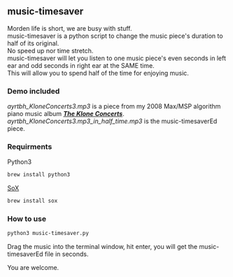 ## music-timesaver

Morden life is short, we are busy with stuff.  
music-timesaver is a python script to change the music piece's duration to half of its original.  
No speed up nor time stretch.  
music-timesaver will let you listen to one music piece's even seconds in left ear and odd seconds in right ear at the SAME time.  
This will allow you to spend half of the time for enjoying music.

### Demo included
*ayrtbh_KloneConcerts3.mp3* is a piece from my 2008 Max/MSP algorithm piano music album [***The Klone Concerts***](http://www.tokafi.com/news/net-feature-wang-changcun-klone-concerts/).  
*ayrtbh_KloneConcerts3.mp3_in_half_time.mp3* is the music-timesaverEd piece.

### Requirments

Python3
```markdown
brew install python3  
```
[SoX](http://sox.sourceforge.net)  
```markdown
brew install sox  
```
### How to use
```markdown
python3 music-timesaver.py
```
Drag the music into the terminal window, hit enter, you will get the music-timesaverEd file in seconds.

You are welcome.
